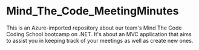 # Mind_The_Code_MeetingMinutes

This is an Azure-imported repository about our team's Mind The Code Coding School bootcamp on .NET. 
It's about an MVC application that aims to assist you in keeping track of your meetings as well as create new ones.

